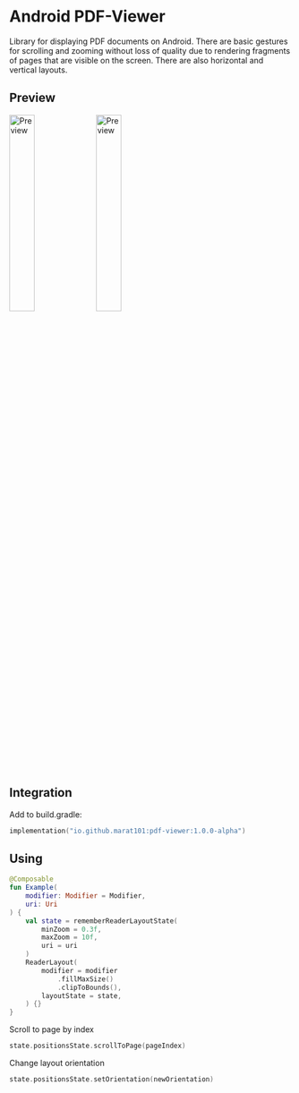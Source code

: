 # Android PDF-Viewer

Library for displaying PDF documents on Android. There are basic gestures for scrolling and zooming without loss of quality due to rendering fragments of pages that are visible on the screen. There are also horizontal and vertical layouts.

## Preview
<img src="https://github.com/user-attachments/assets/e3a3c920-020c-4d49-a289-8f8bac5d71aa" width="30%" alt="Preview">
<img src="https://github.com/user-attachments/assets/5f59d782-2670-4c82-99df-46aaa2007ec0" width="30%" alt="Preview">

## Integration

Add to build.gradle:
``` kotlin
implementation("io.github.marat101:pdf-viewer:1.0.0-alpha")
```
## Using
``` kotlin
@Composable
fun Example(
    modifier: Modifier = Modifier,
    uri: Uri
) {
    val state = rememberReaderLayoutState(
        minZoom = 0.3f,
        maxZoom = 10f,
        uri = uri
    )
    ReaderLayout(
        modifier = modifier
            .fillMaxSize()
            .clipToBounds(),
        layoutState = state,
    ) {}
}
```

Scroll to page by index
``` kotlin
state.positionsState.scrollToPage(pageIndex)
```

Change layout orientation
``` kotlin
state.positionsState.setOrientation(newOrientation)
```



